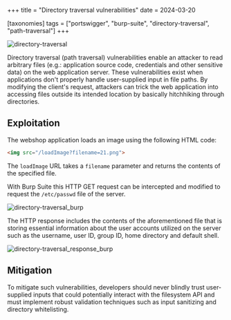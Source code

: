 +++
title = "Directory traversal vulnerabilities"
date = 2024-03-20

[taxonomies]
tags = ["portswigger", "burp-suite", "directory-traversal", "path-traversal"]
+++


![directory-traversal](/pictures/directory-traversal.svg)


Directory traversal (path traversal) vulnerabilities enable an attacker
to read arbitrary files (e.g.: application source code, credentials
and other sensitive data) on the web application server.
These vulnerabilities exist when applications don't properly handle
user-supplied input in file paths.
By modifying the client's request, attackers can trick the web application
into accessing files outside its intended location by basically 
hitchhiking through directories.


<!-- more -->


## Exploitation

The webshop application loads an image using the following HTML code:

```html
<img src="/loadImage?filename=21.png">
```

The `loadImage` URL takes a `filename` parameter and returns the contents
of the specified file.

With Burp Suite this HTTP GET request can be intercepted and modified to
request the `/etc/passwd` file of the server.

![directory-traversal_burp](/pictures/directory-traversal_request.png)

The HTTP response includes the contents of the aforementioned file
that is storing essential information about the user accounts utilized
on the server such as the username, user ID, group ID, home directory
and default shell.

![directory-traversal_response_burp](/pictures/directory-traversal_response.png)

## Mitigation

To mitigate such vulnerabilities, developers should never blindly trust
user-supplied inputs that could potentially interact with the
filesystem API and must implement robust validation techniques such as
input sanitizing and directory whitelisting.
